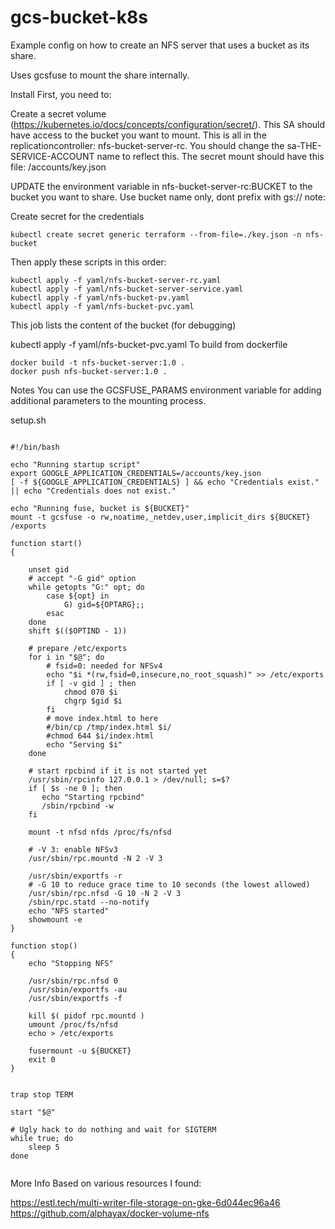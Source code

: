 # gcs-bucket-k8s

Example config on how to create an NFS server that uses a bucket as its share.

Uses gcsfuse to mount the share internally.

Install
First, you need to:

Create a secret volume (https://kubernetes.io/docs/concepts/configuration/secret/). This SA should have access to the bucket you want to mount. This is all in the replicationcontroller: nfs-bucket-server-rc. You should change the sa-THE-SERVICE-ACCOUNT name to reflect this. The secret mount should have this file: /accounts/key.json

UPDATE the environment variable in nfs-bucket-server-rc:BUCKET to the bucket you want to share. Use bucket name only, dont prefix with gs://
note:

Create secret for the credentials

```
kubectl create secret generic terraform --from-file=./key.json -n nfs-bucket

```



Then apply these scripts in this order:
```
kubectl apply -f yaml/nfs-bucket-server-rc.yaml
kubectl apply -f yaml/nfs-bucket-server-service.yaml
kubectl apply -f yaml/nfs-bucket-pv.yaml
kubectl apply -f yaml/nfs-bucket-pvc.yaml
```
This job lists the content of the bucket (for debugging)

kubectl apply -f yaml/nfs-bucket-pvc.yaml
To build from dockerfile
```
docker build -t nfs-bucket-server:1.0 .
docker push nfs-bucket-server:1.0 .
```
Notes
You can use the GCSFUSE_PARAMS environment variable for adding additional parameters to the mounting process.

setup.sh
```

#!/bin/bash

echo "Running startup script"
export GOOGLE_APPLICATION_CREDENTIALS=/accounts/key.json
[ -f ${GOOGLE_APPLICATION_CREDENTIALS} ] && echo "Credentials exist." || echo "Credentials does not exist."

echo "Running fuse, bucket is ${BUCKET}"
mount -t gcsfuse -o rw,noatime,_netdev,user,implicit_dirs ${BUCKET} /exports

function start()
{

    unset gid
    # accept "-G gid" option
    while getopts "G:" opt; do
        case ${opt} in
            G) gid=${OPTARG};;
        esac
    done
    shift $(($OPTIND - 1))

    # prepare /etc/exports
    for i in "$@"; do
        # fsid=0: needed for NFSv4
        echo "$i *(rw,fsid=0,insecure,no_root_squash)" >> /etc/exports
        if [ -v gid ] ; then
            chmod 070 $i
            chgrp $gid $i
        fi
        # move index.html to here
        #/bin/cp /tmp/index.html $i/
        #chmod 644 $i/index.html
        echo "Serving $i"
    done

    # start rpcbind if it is not started yet
    /usr/sbin/rpcinfo 127.0.0.1 > /dev/null; s=$?
    if [ $s -ne 0 ]; then
       echo "Starting rpcbind"
       /sbin/rpcbind -w
    fi

    mount -t nfsd nfds /proc/fs/nfsd

    # -V 3: enable NFSv3
    /usr/sbin/rpc.mountd -N 2 -V 3

    /usr/sbin/exportfs -r
    # -G 10 to reduce grace time to 10 seconds (the lowest allowed)
    /usr/sbin/rpc.nfsd -G 10 -N 2 -V 3
    /sbin/rpc.statd --no-notify
    echo "NFS started"
    showmount -e
}

function stop()
{
    echo "Stopping NFS"

    /usr/sbin/rpc.nfsd 0
    /usr/sbin/exportfs -au
    /usr/sbin/exportfs -f

    kill $( pidof rpc.mountd )
    umount /proc/fs/nfsd
    echo > /etc/exports

    fusermount -u ${BUCKET}
    exit 0
}


trap stop TERM

start "$@"

# Ugly hack to do nothing and wait for SIGTERM
while true; do
    sleep 5
done


```




More Info
Based on various resources I found:

https://estl.tech/multi-writer-file-storage-on-gke-6d044ec96a46
https://github.com/alphayax/docker-volume-nfs
